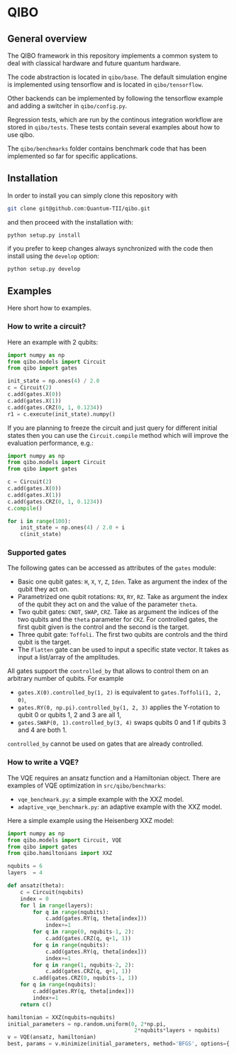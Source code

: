 # QIBO

## General overview

The QIBO framework in this repository implements a
common system to deal with classical hardware and future
quantum hardware.

The code abstraction is located in `qibo/base`.
The default simulation engine is implemented using tensorflow and is located in `qibo/tensorflow`.

Other backends can be implemented by following the tensorflow example and adding a switcher in `qibo/config.py`.

Regression tests, which are run by the continous integration workflow are stored in `qibo/tests`. These tests contain several examples about how to use qibo.

The `qibo/benchmarks` folder contains benchmark code that has been implemented so far for specific applications.

## Installation

In order to install you can simply clone this repository with
```bash
git clone git@github.com:Quantum-TII/qibo.git
```

and then proceed with the installation with:
```
python setup.py install
```
if you prefer to keep changes always synchronized with the code then install using the `develop` option:
```bash
python setup.py develop
```

## Examples

Here short how to examples.

### How to write a circuit?

Here an example with 2 qubits:
```python
import numpy as np
from qibo.models import Circuit
from qibo import gates

init_state = np.ones(4) / 2.0
c = Circuit(2)
c.add(gates.X(0))
c.add(gates.X(1))
c.add(gates.CRZ(0, 1, 0.1234))
r1 = c.execute(init_state).numpy()
```

If you are planning to freeze the circuit and just query for different initial states then you can use the `Circuit.compile` method which will improve the evaluation performance, e.g.:
```python
import numpy as np
from qibo.models import Circuit
from qibo import gates

c = Circuit(2)
c.add(gates.X(0))
c.add(gates.X(1))
c.add(gates.CRZ(0, 1, 0.1234))
c.compile()

for i in range(100):
    init_state = np.ones(4) / 2.0 + i
    c(init_state)
```

### Supported gates

The following gates can be accessed as attributes of the `gates` module:
* Basic one qubit gates: `H`, `X`, `Y`, `Z`, `Iden`. Take as argument the index of the qubit they act on.
* Parametrized one qubit rotations: `RX`, `RY`, `RZ`.  Take as argument the index of the qubit they act on and the value of the parameter `theta`.
* Two qubit gates: `CNOT`, `SWAP`, `CRZ`. Take as argument the indices of the two qubits and the `theta` parameter for `CRZ`. For controlled gates, the first qubit given is the control and the second is the target.
* Three qubit gate: `Toffoli`. The first two qubits are controls and the third qubit is the target.
* The `Flatten` gate can be used to input a specific state vector. It takes as input a list/array of the amplitudes.

All gates support the `controlled_by` that allows to control them on an arbitrary number of qubits. For example 
* `gates.X(0).controlled_by(1, 2)` is equivalent to `gates.Toffoli(1, 2, 0)`,
* `gates.RY(0, np.pi).controlled_by(1, 2, 3)` applies the Y-rotation to qubit 0 or qubits 1, 2 and 3 are all 1,
* `gates.SWAP(0, 1).controlled_by(3, 4)` swaps qubits 0 and 1 if qubits 3 and 4 are both 1.

`controlled_by` cannot be used on gates that are already controlled.


### How to write a VQE?

The VQE requires an ansatz function and a Hamiltonian object.
There are examples of VQE optimization in `src/qibo/benchmarks`:
- `vqe_benchmark.py`: a simple example with the XXZ model.
- `adaptive_vqe_benchmark.py`: an adaptive example with the XXZ model.

Here a simple example using the Heisenberg XXZ model:
```python
import numpy as np
from qibo.models import Circuit, VQE
from qibo import gates
from qibo.hamiltonians import XXZ

nqubits = 6
layers  = 4

def ansatz(theta):
    c = Circuit(nqubits)
    index = 0
    for l in range(layers):
        for q in range(nqubits):
            c.add(gates.RY(q, theta[index]))
            index+=1
        for q in range(0, nqubits-1, 2):
            c.add(gates.CRZ(q, q+1, 1))
        for q in range(nqubits):
            c.add(gates.RY(q, theta[index]))
            index+=1
        for q in range(1, nqubits-2, 2):
            c.add(gates.CRZ(q, q+1, 1))
        c.add(gates.CRZ(0, nqubits-1, 1))
    for q in range(nqubits):
        c.add(gates.RY(q, theta[index]))
        index+=1
    return c()

hamiltonian = XXZ(nqubits=nqubits)
initial_parameters = np.random.uniform(0, 2*np.pi,
                                        2*nqubits*layers + nqubits)
v = VQE(ansatz, hamiltonian)
best, params = v.minimize(initial_parameters, method='BFGS', options={'maxiter': 1})

```
